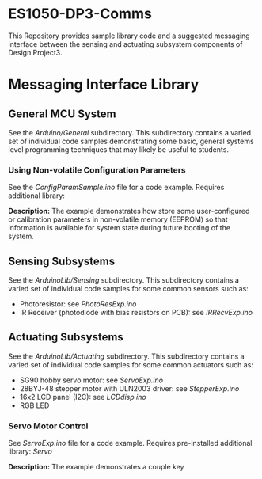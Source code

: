 # ES1050-DP3-Comms
This Repository provides sample library code and a suggested messaging interface between the sensing and actuating subsystem components of Design Project3.

# Messaging Interface Library

## General MCU System
See the *Arduino/General* subdirectory.  This subdirectory contains a varied set of individual code samples demonstrating some basic, general systems level programming techniques that may likely be useful to students.

### Using Non-volatile Configuration Parameters
See the *ConfigParamSample.ino* file for a code example.  Requires additional library: 

**Description:**
The example demonstrates how store some user-configured or calibration parameters in non-volatile memory (EEPROM) so that information is available for system state during future booting of the system.

## Sensing Subsystems
See the *ArduinoLib/Sensing* subdirectory.  This subdirectory contains a varied set of individual code samples for some common sensors such as:
- Photoresistor: see *PhotoResExp.ino*
- IR Receiver (photodiode with bias resistors on PCB): see *IRRecvExp.ino*





## Actuating Subsystems
See the *ArduinoLib/Actuating* subdirectory.  This subdirectory contains a varied set of individual code samples for some common actuators such as:
- SG90 hobby servo motor: see *ServoExp.ino*
- 28BYJ-48 stepper motor with ULN2003 driver: see *StepperExp.ino*
- 16x2 LCD panel (I2C): see *LCDdisp.ino*
- RGB LED

### Servo Motor Control
See *ServoExp.ino* file for a code example.  Requires pre-installed additional library: *Servo*

**Description:**
The example demonstrates a couple key 



